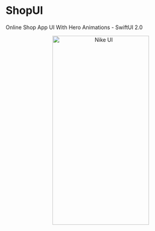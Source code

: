 # ShopUI
Online Shop App UI With Hero Animations - SwiftUI 2.0

<p align="center">
  <img src="ShopUI.gif" width="256" height="500" title="Nike UI">
</p>
